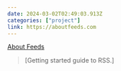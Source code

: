 ```yaml
---
date: 2024-03-02T02:49:03.913Z
categories: ["project"]
link: https://aboutfeeds.com
---
```

[About Feeds](https://aboutfeeds.com)

> [Getting started guide to RSS.]
